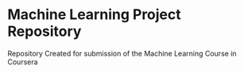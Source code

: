 # Machine Learning Project Repository
Repository Created for submission of the Machine Learning Course in Coursera
